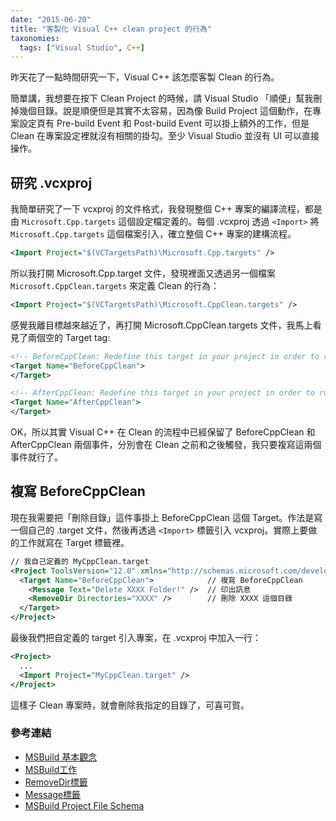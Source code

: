 ```yaml
---
date: "2015-06-20"
title: "客製化 Visual C++ clean project 的行為"
taxonomies:
  tags: ["Visual Studio", C++]
---
```


昨天花了一點時間研究一下，Visual C++ 該怎麼客製 Clean 的行為。

簡單講，我想要在按下 Clean Project 的時候，請 Visual Studio 「順便」幫我刪掉幾個目錄。說是順便但是其實不太容易，因為像 Build Project 這個動作，在專案設定頁有 Pre-build Event 和 Post-build Event 可以掛上額外的工作，但是 Clean 在專案設定裡就沒有相關的掛勾。至少 Visual Studio 並沒有 UI 可以直接操作。

## 研究 .vcxproj

我簡單研究了一下 vcxproj 的文件格式，我發現整個 C++ 專案的編譯流程，都是由 `Microsoft.Cpp.targets` 這個設定檔定義的。每個 .vcxproj 透過 `<Import>` 將 `Microsoft.Cpp.targets` 這個檔案引入，確立整個 C++ 專案的建構流程。

```xml
<Import Project="$(VCTargetsPath)\Microsoft.Cpp.targets" />
```

所以我打開 Microsoft.Cpp.target 文件，發現裡面又透過另一個檔案 `Microsoft.CppClean.targets` 來定義 Clean 的行為：

```xml
<Import Project="$(VCTargetsPath)\Microsoft.CppClean.targets" />
```

感覺我離目標越來越近了，再打開 Microsoft.CppClean.targets 文件，我馬上看見了兩個空的 Target tag:

```xml
<!-- BeforeCppClean: Redefine this target in your project in order to run tasks just before Clean. -->
<Target Name="BeforeCppClean">
</Target>

<!-- AfterCppClean: Redefine this target in your project in order to run tasks just after Clean. -->
<Target Name="AfterCppClean">
</Target>
```

OK，所以其實 Visual C++ 在 Clean 的流程中已經保留了 BeforeCppClean 和 AfterCppClean 兩個事件，分別會在 Clean 之前和之後觸發，我只要複寫這兩個事件就行了。

## 複寫 BeforeCppClean

現在我需要把「刪除目錄」這件事掛上 BeforeCppClean 這個 Target。作法是寫一個自己的 .target 文件，然後再透過 `<Import>` 標籤引入 vcxproj。實際上要做的工作就寫在 Target 標籤裡。

```xml
// 我自己定義的 MyCppClean.target
<Project ToolsVersion="12.0" xmlns="http://schemas.microsoft.com/developer/msbuild/2003">
  <Target Name="BeforeCppClean">            // 複寫 BeforeCppClean
    <Message Text="Delete XXXX Folder!" />  // 印出訊息
    <RemoveDir Directories="XXXX" />        // 刪除 XXXX 這個目錄
  </Target>
</Project>
```

最後我們把自定義的 target 引入專案，在 .vcxproj 中加入一行：

```xml
<Project>
  ...
  <Import Project="MyCppClean.target" />
</Project>
```

這樣子 Clean 專案時，就會刪除我指定的目錄了，可喜可賀。

### 參考連結

- [MSBuild 基本觀念](https://msdn.microsoft.com/zh-tw/library/dd393574.aspx)
- [MSBuild工作](https://msdn.microsoft.com/zh-tw/library/ms171466.aspx)
- [RemoveDir標籤](https://msdn.microsoft.com/zh-tw/library/xyfz6ddb.aspx)
- [Message標籤](https://msdn.microsoft.com/en-us/library/6yy0yx8d.aspx)
- [MSBuild Project File Schema](https://msdn.microsoft.com/en-us/library/5dy88c2e.aspx)









